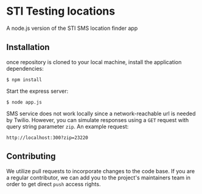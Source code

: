 # STI Testing locations
A node.js version of the STI SMS location finder app

## Installation

once repository is cloned to your local machine, install the application dependencies:

    $ npm install

Start the express server:

    $ node app.js

SMS service does not work locally since a network-reachable url is needed by Twilio.  However, you can simulate responses using a `GET` request with query string parameter `zip`. An example request:

    http://localhost:300?zip=23220


## Contributing

We utilize pull requests to incorporate changes to the code base. If you are a regular contributor, we can add you to the project's maintainers team in order to get direct `push` access rights.
